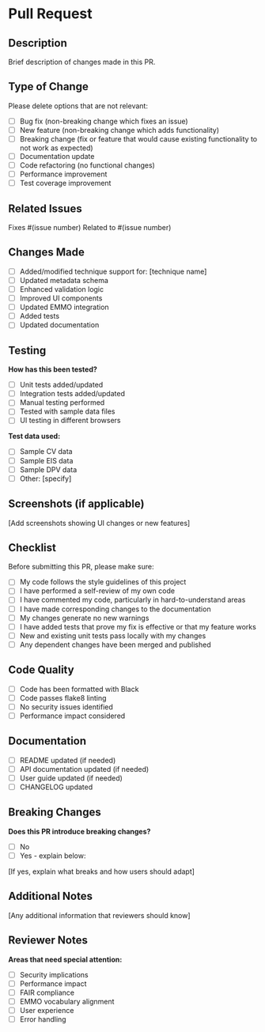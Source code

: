 # Pull Request

## Description
Brief description of changes made in this PR.

## Type of Change
Please delete options that are not relevant:

- [ ] Bug fix (non-breaking change which fixes an issue)
- [ ] New feature (non-breaking change which adds functionality)
- [ ] Breaking change (fix or feature that would cause existing functionality to not work as expected)
- [ ] Documentation update
- [ ] Code refactoring (no functional changes)
- [ ] Performance improvement
- [ ] Test coverage improvement

## Related Issues
Fixes #(issue number)
Related to #(issue number)

## Changes Made
- [ ] Added/modified technique support for: [technique name]
- [ ] Updated metadata schema
- [ ] Enhanced validation logic
- [ ] Improved UI components
- [ ] Updated EMMO integration
- [ ] Added tests
- [ ] Updated documentation

## Testing
**How has this been tested?**
- [ ] Unit tests added/updated
- [ ] Integration tests added/updated
- [ ] Manual testing performed
- [ ] Tested with sample data files
- [ ] UI testing in different browsers

**Test data used:**
- [ ] Sample CV data
- [ ] Sample EIS data  
- [ ] Sample DPV data
- [ ] Other: [specify]

## Screenshots (if applicable)
[Add screenshots showing UI changes or new features]

## Checklist
Before submitting this PR, please make sure:

- [ ] My code follows the style guidelines of this project
- [ ] I have performed a self-review of my own code
- [ ] I have commented my code, particularly in hard-to-understand areas
- [ ] I have made corresponding changes to the documentation
- [ ] My changes generate no new warnings
- [ ] I have added tests that prove my fix is effective or that my feature works
- [ ] New and existing unit tests pass locally with my changes
- [ ] Any dependent changes have been merged and published

## Code Quality
- [ ] Code has been formatted with Black
- [ ] Code passes flake8 linting
- [ ] No security issues identified
- [ ] Performance impact considered

## Documentation
- [ ] README updated (if needed)
- [ ] API documentation updated (if needed)
- [ ] User guide updated (if needed)
- [ ] CHANGELOG updated

## Breaking Changes
**Does this PR introduce breaking changes?**
- [ ] No
- [ ] Yes - explain below:

[If yes, explain what breaks and how users should adapt]

## Additional Notes
[Any additional information that reviewers should know]

## Reviewer Notes
**Areas that need special attention:**
- [ ] Security implications
- [ ] Performance impact
- [ ] FAIR compliance
- [ ] EMMO vocabulary alignment
- [ ] User experience
- [ ] Error handling